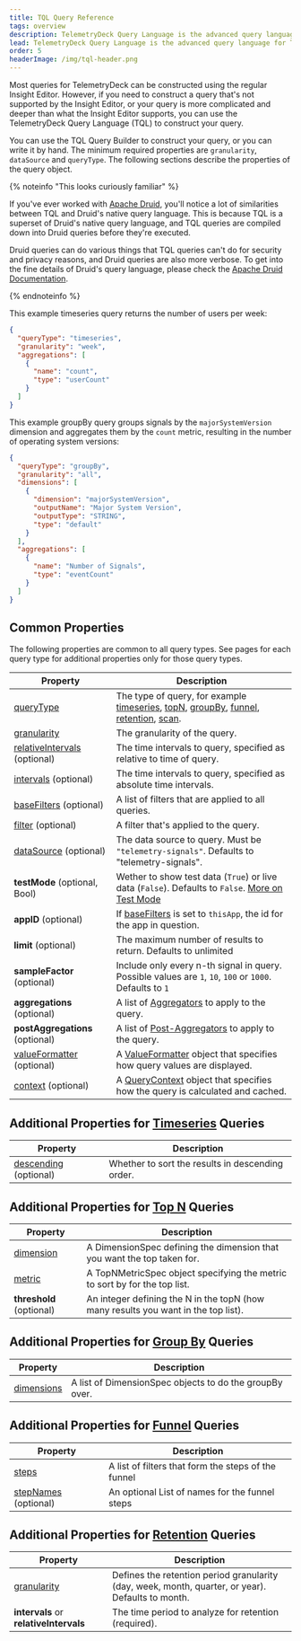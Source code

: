 ```yaml
---
title: TQL Query Reference
tags: overview
description: TelemetryDeck Query Language is the advanced query language for TelemetryDeck. This page describes the query object.
lead: TelemetryDeck Query Language is the advanced query language for TelemetryDeck. You don't need to write all your queries by hand, but if you do, here's how.
order: 5
headerImage: /img/tql-header.png
---
```


Most queries for TelemetryDeck can be constructed using the regular Insight Editor. However, if you need to construct a query that's not supported by the Insight Editor, or your query is more complicated and deeper than what the Insight Editor supports, you can use the TelemetryDeck Query Language (TQL) to construct your query.

You can use the TQL Query Builder to construct your query, or you can write it by hand. The minimum required properties are `granularity`, `dataSource` and `queryType`. The following sections describe the properties of the query object.

{% noteinfo "This looks curiously familiar" %}

If you've ever worked with [Apache Druid](https://druid.apache.org), you'll notice a lot of similarities between TQL and Druid's native query language. This is because TQL is a superset of Druid's native query language, and TQL queries are compiled down into Druid queries before they're executed.

Druid queries can do various things that TQL queries can't do for security and privacy reasons, and Druid queries are also more verbose. To get into the fine details of Druid's query language, please check the [Apache Druid Documentation](https://druid.apache.org/docs/latest/querying/).

{% endnoteinfo %}

This example timeseries query returns the number of users per week:

```json
{
  "queryType": "timeseries",
  "granularity": "week",
  "aggregations": [
    {
      "name": "count",
      "type": "userCount"
    }
  ]
}
```

This example groupBy query groups signals by the `majorSystemVersion` dimension and aggregates them by the `count` metric, resulting in the number of operating system versions:

```json
{
  "queryType": "groupBy",
  "granularity": "all",
  "dimensions": [
    {
      "dimension": "majorSystemVersion",
      "outputName": "Major System Version",
      "outputType": "STRING",
      "type": "default"
    }
  ],
  "aggregations": [
    {
      "name": "Number of Signals",
      "type": "eventCount"
    }
  ]
}
```

## Common Properties

The following properties are common to all query types. See pages for each query type for additional properties only for those query types.

| Property                                                  | Description                                                                                                                                                                                               |
| --------------------------------------------------------- | --------------------------------------------------------------------------------------------------------------------------------------------------------------------------------------------------------- |
| [queryType](/docs/tql/queryType/)                         | The type of query, for example [timeseries](/docs/tql/timeseries/), [topN](/docs/tql/topN/), [groupBy](/docs/tql/groupBy/), [funnel](/docs/tql/funnel/), [retention](/docs/tql/retention/), [scan](/docs/tql/scan/). |
| [granularity](/docs/tql/granularity/)                     | The granularity of the query.                                                                                                                                                     |
| [relativeIntervals](/docs/tql/time-intervals/) (optional) | The time intervals to query, specified as relative to time of query.                                                                                                              |
| [intervals](/docs/tql/time-intervals/) (optional)         | The time intervals to query, specified as absolute time intervals.                                                                                                                |
| [baseFilters](/docs/tql/baseFilters/) (optional)          | A list of filters that are applied to all queries.                                                                                                                                |
| [filter](/docs/tql/filters/) (optional)                   | A filter that's applied to the query.                                                                                                                                             |
| [dataSource](/docs/tql/datasource/) (optional)            | The data source to query. Must be `"telemetry-signals"`. Defaults to "telemetry-signals".                                                                                         |
| **testMode** (optional, Bool)                             | Wether to show test data (`True`) or live data (`False`). Defaults to `False`. [More on Test Mode](/docs/articles/test-mode/)                                                     |
| **appID** (optional)                                      | If [baseFilters](/docs/tql/baseFilters/) is set to `thisApp`, the id for the app in question.                                                                                     |
| **limit** (optional)                                      | The maximum number of results to return. Defaults to unlimited                                                                                                                    |
| **sampleFactor** (optional)                               | Include only every n-th signal in query. Possible values are `1`, `10`, `100` or `1000`. Defaults to `1`                                                                          |
| **aggregations** (optional)                               | A list of [Aggregators](/docs/tql/aggregators/) to apply to the query.                                                                                                            |
| **postAggregations** (optional)                           | A list of [Post-Aggregators](/docs/tql/post-aggregators/) to apply to the query.                                                                                                  |
| [valueFormatter](/docs/tql/valueFormatter/) (optional)    | A [ValueFormatter](/docs/tql/valueFormatter/) object that specifies how query values are displayed.                                                                               |
| [context](/docs/tql/queryContext/) (optional)             | A [QueryContext](/docs/tql/queryContext/) object that specifies how the query is calculated and cached.                                                                           |

## Additional Properties for [Timeseries](/docs/tql/timeseries/) Queries

| Property                                       | Description                                      |
| ---------------------------------------------- | ------------------------------------------------ |
| [descending](/docs/tql/descending/) (optional) | Whether to sort the results in descending order. |

## Additional Properties for [Top N](/docs/tql/topN/) Queries

| Property                              | Description                                                                        |
| ------------------------------------- | ---------------------------------------------------------------------------------- |
| [dimension](/docs/tql/dimensionSpec/) | A DimensionSpec defining the dimension that you want the top taken for.            |
| [metric](/docs/tql/topNMetricSpec/)   | A TopNMetricSpec object specifying the metric to sort by for the top list.         |
| **threshold** (optional)              | An integer defining the N in the topN (how many results you want in the top list). |

## Additional Properties for [Group By](/docs/tql/groupBy/) Queries

| Property                               | Description                                             |
| -------------------------------------- | ------------------------------------------------------- |
| [dimensions](/docs/tql/dimensionSpec/) | A list of DimensionSpec objects to do the groupBy over. |

## Additional Properties for [Funnel](/docs/tql/funnel/) Queries

| Property                                  | Description                                         |
| ----------------------------------------- | --------------------------------------------------- |
| [steps](/docs/tql/funnel/)                | A list of filters that form the steps of the funnel |
| [stepNames](/docs/tql/funnel/) (optional) | An optional List of names for the funnel steps      |

## Additional Properties for [Retention](/docs/tql/retention/) Queries

| Property                                | Description                                                                                      |
| --------------------------------------- | ------------------------------------------------------------------------------------------------ |
| [granularity](/docs/tql/granularity/)  | Defines the retention period granularity (day, week, month, quarter, or year). Defaults to month. |
| **intervals** or **relativeIntervals** | The time period to analyze for retention (required).                                             |
